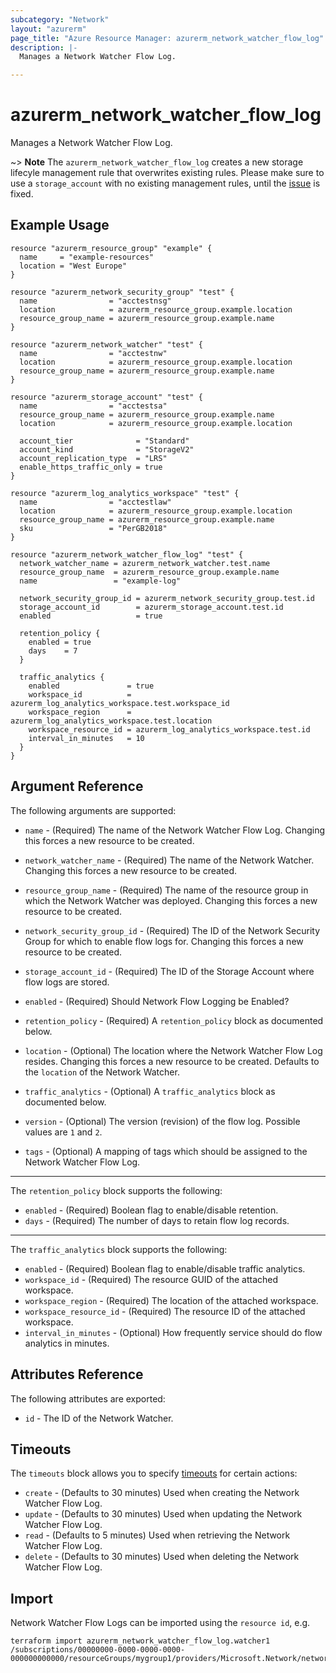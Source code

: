 ```yaml
---
subcategory: "Network"
layout: "azurerm"
page_title: "Azure Resource Manager: azurerm_network_watcher_flow_log"
description: |-
  Manages a Network Watcher Flow Log.

---
```


# azurerm_network_watcher_flow_log

Manages a Network Watcher Flow Log.

~> **Note** The `azurerm_network_watcher_flow_log` creates a new storage lifecyle management rule that overwrites existing rules. Please make sure to use a `storage_account` with no existing management rules, until the [issue](https://github.com/hashicorp/terraform-provider-azurerm/issues/6935) is fixed.

## Example Usage

```hcl
resource "azurerm_resource_group" "example" {
  name     = "example-resources"
  location = "West Europe"
}

resource "azurerm_network_security_group" "test" {
  name                = "acctestnsg"
  location            = azurerm_resource_group.example.location
  resource_group_name = azurerm_resource_group.example.name
}

resource "azurerm_network_watcher" "test" {
  name                = "acctestnw"
  location            = azurerm_resource_group.example.location
  resource_group_name = azurerm_resource_group.example.name
}

resource "azurerm_storage_account" "test" {
  name                = "acctestsa"
  resource_group_name = azurerm_resource_group.example.name
  location            = azurerm_resource_group.example.location

  account_tier              = "Standard"
  account_kind              = "StorageV2"
  account_replication_type  = "LRS"
  enable_https_traffic_only = true
}

resource "azurerm_log_analytics_workspace" "test" {
  name                = "acctestlaw"
  location            = azurerm_resource_group.example.location
  resource_group_name = azurerm_resource_group.example.name
  sku                 = "PerGB2018"
}

resource "azurerm_network_watcher_flow_log" "test" {
  network_watcher_name = azurerm_network_watcher.test.name
  resource_group_name  = azurerm_resource_group.example.name
  name                 = "example-log"

  network_security_group_id = azurerm_network_security_group.test.id
  storage_account_id        = azurerm_storage_account.test.id
  enabled                   = true

  retention_policy {
    enabled = true
    days    = 7
  }

  traffic_analytics {
    enabled               = true
    workspace_id          = azurerm_log_analytics_workspace.test.workspace_id
    workspace_region      = azurerm_log_analytics_workspace.test.location
    workspace_resource_id = azurerm_log_analytics_workspace.test.id
    interval_in_minutes   = 10
  }
}
```

## Argument Reference

The following arguments are supported:

* `name` - (Required) The name of the Network Watcher Flow Log. Changing this forces a new resource to be created.

* `network_watcher_name` - (Required) The name of the Network Watcher. Changing this forces a new resource to be created.

* `resource_group_name` - (Required) The name of the resource group in which the Network Watcher was deployed. Changing this forces a new resource to be created.

* `network_security_group_id` - (Required) The ID of the Network Security Group for which to enable flow logs for. Changing this forces a new resource to be created.

* `storage_account_id` - (Required) The ID of the Storage Account where flow logs are stored.

* `enabled` - (Required) Should Network Flow Logging be Enabled?

* `retention_policy` - (Required) A `retention_policy` block as documented below.

* `location` - (Optional) The location where the Network Watcher Flow Log resides. Changing this forces a new resource to be created. Defaults to the `location` of the Network Watcher.

* `traffic_analytics` - (Optional) A `traffic_analytics` block as documented below.

* `version` - (Optional) The version (revision) of the flow log. Possible values are `1` and `2`.

* `tags` - (Optional) A mapping of tags which should be assigned to the Network Watcher Flow Log.

---

The `retention_policy` block supports the following:

* `enabled` - (Required) Boolean flag to enable/disable retention.
* `days` - (Required) The number of days to retain flow log records.

---

The `traffic_analytics` block supports the following:

* `enabled` - (Required) Boolean flag to enable/disable traffic analytics.
* `workspace_id` - (Required) The resource GUID of the attached workspace.
* `workspace_region` - (Required) The location of the attached workspace.
* `workspace_resource_id` - (Required) The resource ID of the attached workspace.
* `interval_in_minutes` - (Optional) How frequently service should do flow analytics in minutes.

## Attributes Reference

The following attributes are exported:

* `id` - The ID of the Network Watcher.

## Timeouts

The `timeouts` block allows you to specify [timeouts](https://www.terraform.io/language/resources/syntax#operation-timeouts) for certain actions:

* `create` - (Defaults to 30 minutes) Used when creating the Network Watcher Flow Log.
* `update` - (Defaults to 30 minutes) Used when updating the Network Watcher Flow Log.
* `read` - (Defaults to 5 minutes) Used when retrieving the Network Watcher Flow Log.
* `delete` - (Defaults to 30 minutes) Used when deleting the Network Watcher Flow Log.

## Import

Network Watcher Flow Logs can be imported using the `resource id`, e.g.

```shell
terraform import azurerm_network_watcher_flow_log.watcher1 /subscriptions/00000000-0000-0000-0000-000000000000/resourceGroups/mygroup1/providers/Microsoft.Network/networkWatchers/watcher1/flowLogs/log1
```

